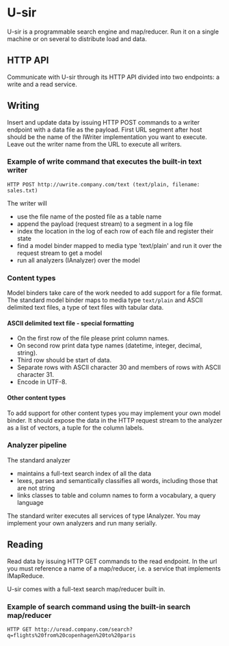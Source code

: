# U-sir

U-sir is a programmable search engine and map/reducer. Run it on a single machine or on several to distribute load and data.

## HTTP API

Communicate with U-sir through its HTTP API divided into two endpoints: a write and a read service.

## Writing

Insert and update data by issuing HTTP POST commands to a writer endpoint with a data file as the payload. First URL segment after host should be the name of the IWriter implementation you want to execute. Leave out the writer name from the URL to execute all writers.

### Example of write command that executes the built-in text writer

	HTTP POST http://uwrite.company.com/text (text/plain, filename: sales.txt)

The writer will

- use the file name of the posted file as a table name
- append the payload (request stream) to a segment in a log file
- index the location in the log of each row of each file and register their state
- find a model binder mapped to media type 'text/plain' and run it over the request stream to get a model
- run all analyzers (IAnalyzer) over the model

### Content types

Model binders take care of the work needed to add support for a file format. The standard model binder maps to media type `text/plain` and ASCII delimited text files, a type of text files with tabular data. 

#### ASCII delimited text file - special formatting

- On the first row of the file please print column names. 
- On second row print data type names (datetime, integer, decimal, string). 
- Third row should be start of data.
- Separate rows with ASCII character 30 and members of rows with ASCII character 31.
- Encode in UTF-8. 

#### Other content types

To add support for other content types you may implement your own model binder. It should expose the data in the HTTP request stream to the analyzer as a list of vectors, a tuple for the column labels. 

### Analyzer pipeline

The standard analyzer

- maintains a full-text search index of all the data
- lexes, parses and semantically classifies all words, including those that are not string
- links classes to table and column names to form a vocabulary, a query language

The standard writer executes all services of type IAnalyzer. You may implement your own analyzers and run many serially.

## Reading

Read data by issuing HTTP GET commands to the read endpoint. In the url you must reference a name of a map/reducer, i.e. a service that implements IMapReduce. 

U-sir comes with a full-text search map/reducer built in.

### Example of search command using the built-in search map/reducer

	HTTP GET http://uread.company.com/search?q=flights%20from%20copenhagen%20to%20paris

